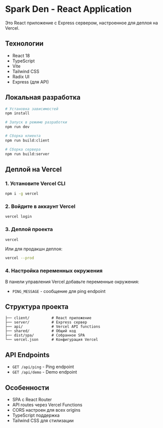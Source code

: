 # Spark Den - React Application

Это React приложение с Express сервером, настроенное для деплоя на Vercel.

## Технологии

- React 18
- TypeScript
- Vite
- Tailwind CSS
- Radix UI
- Express (для API)

## Локальная разработка

```bash
# Установка зависимостей
npm install

# Запуск в режиме разработки
npm run dev

# Сборка клиента
npm run build:client

# Сборка сервера
npm run build:server
```

## Деплой на Vercel

### 1. Установите Vercel CLI

```bash
npm i -g vercel
```

### 2. Войдите в аккаунт Vercel

```bash
vercel login
```

### 3. Деплой проекта

```bash
vercel
```

Или для продакшн деплоя:

```bash
vercel --prod
```

### 4. Настройка переменных окружения

В панели управления Vercel добавьте переменные окружения:

- `PING_MESSAGE` - сообщение для ping endpoint

## Структура проекта

```
├── client/          # React приложение
├── server/          # Express сервер
├── api/             # Vercel API functions
├── shared/          # Общий код
├── dist/spa/        # Собранное SPA
└── vercel.json      # Конфигурация Vercel
```

## API Endpoints

- `GET /api/ping` - Ping endpoint
- `GET /api/demo` - Demo endpoint

## Особенности

- SPA с React Router
- API routes через Vercel Functions
- CORS настроен для всех origins
- TypeScript поддержка
- Tailwind CSS для стилизации 